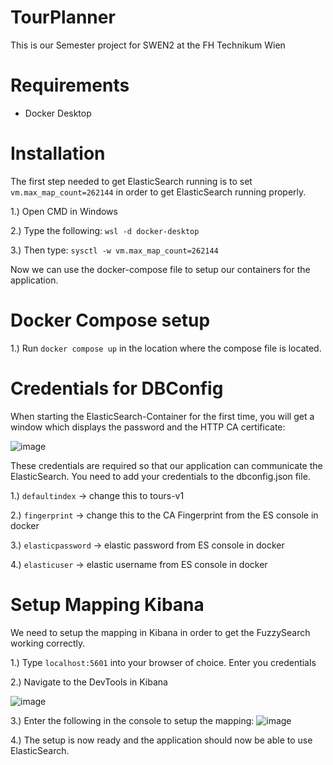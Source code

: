 # TourPlanner
This is our Semester project for SWEN2 at the FH Technikum Wien

# Requirements

- Docker Desktop


# Installation

The first step needed to get ElasticSearch running is to set `vm.max_map_count=262144` in order to get ElasticSearch running properly.

1.) Open CMD in Windows

2.) Type the following: `wsl -d docker-desktop`

3.) Then type: `sysctl -w vm.max_map_count=262144`

Now we can use the docker-compose file to setup our containers for the application.

# Docker Compose setup

1.) Run `docker compose up` in the location where the compose file is located.

# Credentials for DBConfig
When starting the ElasticSearch-Container for the first time, you will get a window which displays the password and the HTTP CA certificate:

![image](https://github.com/smnpenn/TourPlanner/assets/80070874/9a0ec9ac-768d-451b-b5d5-29689b1e10ab)

These credentials are required so that our application can communicate the ElasticSearch. You need to add your credentials to the dbconfig.json file.

1.) `defaultindex` -> change this to tours-v1

2.) `fingerprint` -> change this to the CA Fingerprint from the ES console in docker

3.) `elasticpassword` -> elastic password from ES console in docker

4.) `elasticuser` -> elastic username from ES console in docker

# Setup Mapping Kibana
We need to setup the mapping in Kibana in order to get the FuzzySearch working correctly.


1.) Type `localhost:5601` into your browser of choice. Enter you credentials

2.) Navigate to the DevTools in Kibana

![image](https://github.com/smnpenn/TourPlanner/assets/80070874/7b13d508-412e-4ca8-97ad-8ac94e1aa3ec)



3.) Enter the following in the console to setup the mapping:
![image](https://github.com/smnpenn/TourPlanner/assets/80070874/4dbefba4-dc3c-4acd-b4bb-45ca523f63cb)


4.) The setup is now ready and the application should now be able to use ElasticSearch. 
